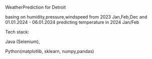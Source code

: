 WeatherPrediction for Detroit 

basing on humidity,pressure,windspeed from 2023 Jan,Feb,Dec and 01.01.2024 - 06.01.2024 predicting temperature in 2024 Jan/Feb



Tech stack:

Java (Selenium),

Python(matplotlib, sklearn, numpy,pandas)
